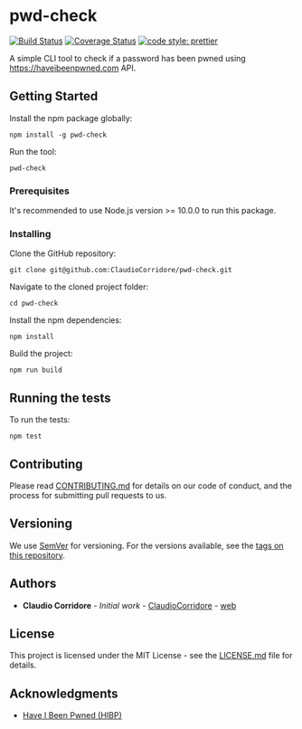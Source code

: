 # pwd-check

[![Build Status](https://travis-ci.com/ClaudioCorridore/pwd-check.svg?branch=master)](https://travis-ci.com/ClaudioCorridore/pwd-check)
[![Coverage Status](https://coveralls.io/repos/github/ClaudioCorridore/pwd-check/badge.svg?branch=master)](https://coveralls.io/github/ClaudioCorridore/pwd-check?branch=master)
[![code style: prettier](https://img.shields.io/badge/code_style-prettier-ff69b4.svg?style=flat-square)](https://github.com/prettier/prettier)

A simple CLI tool to check if a password has been pwned using https://haveibeenpwned.com API.

## Getting Started

Install the npm package globally:

```
npm install -g pwd-check
```

Run the tool:

```
pwd-check
```

### Prerequisites

It's recommended to use Node.js version >= 10.0.0 to run this package.

### Installing

Clone the GitHub repository:

```
git clone git@github.com:ClaudioCorridore/pwd-check.git
```

Navigate to the cloned project folder:

```
cd pwd-check
```

Install the npm dependencies:

```
npm install
```

Build the project:

```
npm run build
```

## Running the tests

To run the tests:

```
npm test
```

## Contributing

Please read [CONTRIBUTING.md](CONTRIBUTING.md) for details on our code of conduct, and the process for submitting pull requests to us.

## Versioning

We use [SemVer](http://semver.org/) for versioning. For the versions available, see the [tags on this repository](https://github.com/ClaudioCorridore/pwd-check/tags).

## Authors

- **Claudio Corridore** - _Initial work_ - [ClaudioCorridore](https://github.com/ClaudioCorridore) - [web](https://claudio.page)

## License

This project is licensed under the MIT License - see the [LICENSE.md](LICENSE.md) file for details.

## Acknowledgments

- [Have I Been Pwned (HIBP)](https://haveibeenpwned.com/)
